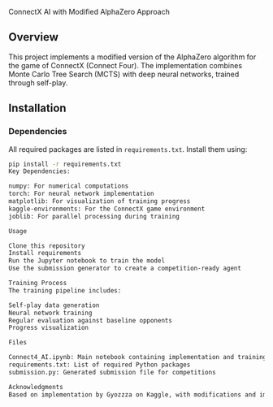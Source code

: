 ConnectX AI with Modified AlphaZero Approach

## Overview
This project implements a modified version of the AlphaZero algorithm for the game of ConnectX (Connect Four). The implementation combines Monte Carlo Tree Search (MCTS) with deep neural networks, trained through self-play.

## Installation

### Dependencies
All required packages are listed in `requirements.txt`. Install them using:
```bash
pip install -r requirements.txt
Key Dependencies:

numpy: For numerical computations
torch: For neural network implementation
matplotlib: For visualization of training progress
kaggle-environments: For the ConnectX game environment
joblib: For parallel processing during training

Usage

Clone this repository
Install requirements
Run the Jupyter notebook to train the model
Use the submission generator to create a competition-ready agent

Training Process
The training pipeline includes:

Self-play data generation
Neural network training
Regular evaluation against baseline opponents
Progress visualization

Files

Connect4_AI.ipynb: Main notebook containing implementation and training
requirements.txt: List of required Python packages
submission.py: Generated submission file for competitions

Acknowledgments
Based on implementation by Gyozzza on Kaggle, with modifications and improvements by Group 4.